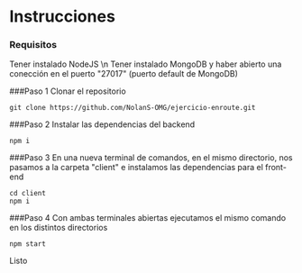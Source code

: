 # Instrucciones

### Requisitos
Tener instalado NodeJS \n
Tener instalado MongoDB y haber abierto una conección en el puerto "27017" (puerto default de MongoDB)

###Paso 1
Clonar el repositorio
```
git clone https://github.com/NolanS-OMG/ejercicio-enroute.git
```
###Paso 2
Instalar las dependencias del backend
```
npm i
```
###Paso 3
En una nueva terminal de comandos, en el mismo directorio, nos pasamos a la carpeta "client" e instalamos las dependencias para el front-end
```
cd client
npm i
```
###Paso 4
Con ambas terminales abiertas ejecutamos el mismo comando en los distintos directorios
```
npm start
```
Listo
